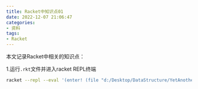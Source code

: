 ```yaml
---
title: Racket中知识点01
date: 2022-12-07 21:06:47
categories:
- 资料
tags:
- Racket
---
```

本文记录Racket中相关的知识点：
<!--more-->
1.运行`.rkt`文件并进入racket REPL终端
```bash
racket --repl --eval '(enter! (file "d:/Desktop/DataStructure/YetAnotherSchemeTutorial/3.function.rkt"))'
```

